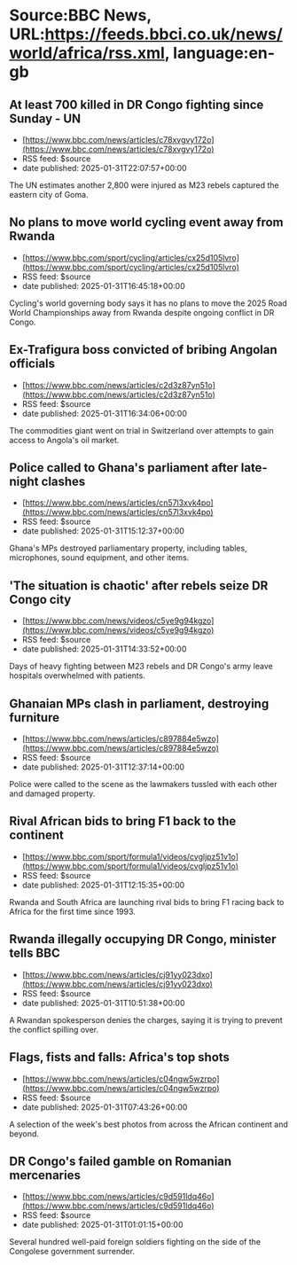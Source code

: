 # Source:BBC News, URL:https://feeds.bbci.co.uk/news/world/africa/rss.xml, language:en-gb

## At least 700 killed in DR Congo fighting since Sunday - UN
 - [https://www.bbc.com/news/articles/c78xvgvy172o](https://www.bbc.com/news/articles/c78xvgvy172o)
 - RSS feed: $source
 - date published: 2025-01-31T22:07:57+00:00

The UN estimates another 2,800 were injured as M23 rebels captured the eastern city of Goma.

## No plans to move world cycling event away from Rwanda
 - [https://www.bbc.com/sport/cycling/articles/cx25d105lvro](https://www.bbc.com/sport/cycling/articles/cx25d105lvro)
 - RSS feed: $source
 - date published: 2025-01-31T16:45:18+00:00

Cycling's world governing body says it has no plans to move the 2025 Road World Championships away from Rwanda despite ongoing conflict in DR Congo.

## Ex-Trafigura boss convicted of bribing Angolan officials
 - [https://www.bbc.com/news/articles/c2d3z87yn51o](https://www.bbc.com/news/articles/c2d3z87yn51o)
 - RSS feed: $source
 - date published: 2025-01-31T16:34:06+00:00

The commodities giant went on trial in Switzerland over attempts to gain access to Angola's oil market.

## Police called to Ghana's parliament after late-night clashes
 - [https://www.bbc.com/news/articles/cn57l3xvk4po](https://www.bbc.com/news/articles/cn57l3xvk4po)
 - RSS feed: $source
 - date published: 2025-01-31T15:12:37+00:00

Ghana's MPs destroyed parliamentary property, including tables, microphones, sound equipment, and other items.

## 'The situation is chaotic' after rebels seize DR Congo city
 - [https://www.bbc.com/news/videos/c5ye9g94kgzo](https://www.bbc.com/news/videos/c5ye9g94kgzo)
 - RSS feed: $source
 - date published: 2025-01-31T14:33:52+00:00

Days of heavy fighting between M23 rebels and DR Congo's army leave hospitals overwhelmed with patients.

## Ghanaian MPs clash in parliament, destroying furniture
 - [https://www.bbc.com/news/articles/c897884e5wzo](https://www.bbc.com/news/articles/c897884e5wzo)
 - RSS feed: $source
 - date published: 2025-01-31T12:37:14+00:00

Police were called to the scene as the lawmakers tussled with each other and damaged property.

## Rival African bids to bring F1 back to the continent
 - [https://www.bbc.com/sport/formula1/videos/cvgljpz51v1o](https://www.bbc.com/sport/formula1/videos/cvgljpz51v1o)
 - RSS feed: $source
 - date published: 2025-01-31T12:15:35+00:00

Rwanda and South Africa are launching rival bids to bring F1 racing back to Africa for the first time since 1993.

## Rwanda illegally occupying DR Congo, minister tells BBC
 - [https://www.bbc.com/news/articles/cj91yy023dxo](https://www.bbc.com/news/articles/cj91yy023dxo)
 - RSS feed: $source
 - date published: 2025-01-31T10:51:38+00:00

A Rwandan spokesperson denies the charges, saying it is trying to prevent the conflict spilling over.

## Flags, fists and falls: Africa's top shots
 - [https://www.bbc.com/news/articles/c04ngw5wzrpo](https://www.bbc.com/news/articles/c04ngw5wzrpo)
 - RSS feed: $source
 - date published: 2025-01-31T07:43:26+00:00

A selection of the week's best photos from across the African continent and beyond.

## DR Congo's failed gamble on Romanian mercenaries
 - [https://www.bbc.com/news/articles/c9d591ldq46o](https://www.bbc.com/news/articles/c9d591ldq46o)
 - RSS feed: $source
 - date published: 2025-01-31T01:01:15+00:00

Several hundred well-paid foreign soldiers fighting on the side of the Congolese government surrender.

